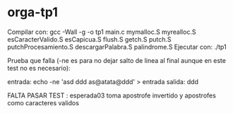 # orga-tp1


Compilar con: gcc -Wall -g -o tp1 main.c mymalloc.S myrealloc.S esCaracterValido.S esCapicua.S flush.S getch.S putch.S putchProcesamiento.S descargarPalabra.S palindrome.S
Ejecutar con: ./tp1

Prueba que falla (-ne es para no dejar salto de linea al final aunque en este test no es necesario):

entrada: echo -ne 'asd ddd as@atata@ddd' > entrada
salida: ddd

FALTA PASAR TEST :
esperada03
toma apostrofe invertido y apostrofes como caracteres validos
